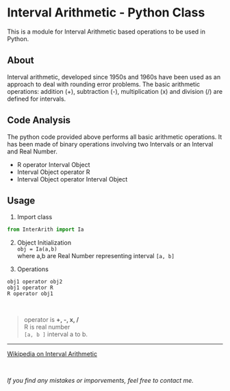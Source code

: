 # Interval Arithmetic - Python Class
This is a module for Interval Arithmetic based operations to be used in Python.


## About
Interval arithmetic, developed since 1950s and 1960s have been used as an approach to deal with rounding error problems. The basic arithmetic operations: addition (+), subtraction (-), multiplication (x) and division (/) are defined for intervals.

## Code Analysis
The python code provided above performs all basic arithmetic operations.  It has been made of binary operations involving two Intervals or an Interval and Real Number.
- R operator Interval Object
- Interval Object operator R
- Interval Object operator Interval Object

## Usage 

1. Import class
```python
from InterArith import Ia
```
2. Object Initialization<br>
`obj = Ia(a,b)` <br/> where a,b are Real Number representing interval `[a, b]` <br/>

3. Operations

```
obj1 operator obj2
obj1 operator R
R operator obj1
```
<br/>

> operator is **+,  -,  x,  /**<br/>
> R is real number<br/>
> `[a, b ]`  interval a to b.<br/>

<hr>

[Wikipedia on Interval Arithmetic](https://en.wikipedia.org/wiki/Interval_arithmetic)

<br/>

*If you find any mistakes or imporvements, feel free to contact me.*
